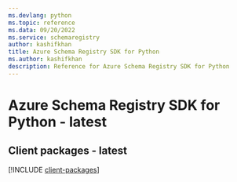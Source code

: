 ```yaml
---
ms.devlang: python
ms.topic: reference
ms.data: 09/20/2022
ms.service: schemaregistry
author: kashifkhan
title: Azure Schema Registry SDK for Python
ms.author: kashifkhan
description: Reference for Azure Schema Registry SDK for Python
---
```

# Azure Schema Registry SDK for Python - latest

## Client packages - latest
[!INCLUDE [client-packages](schema-registry-client-index.md)]